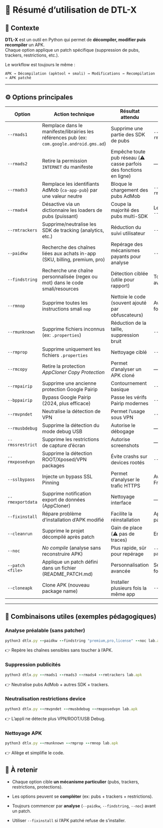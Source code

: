 # 📖 Résumé d’utilisation de DTL-X

## 🔎 Contexte

**DTL-X** est un outil en Python qui permet de **décompiler, modifier puis recompiler** un APK.  
Chaque option applique un patch spécifique (suppression de pubs, trackers, restrictions, etc.).  

Le workflow est toujours le même :

`
APK → Décompilation (apktool + smali) → Modifications → Recompilation → APK patché
`

---

## ⚙️ Options principales

| Option | Action technique | Résultat attendu | À combiner avec… |
|--------|-----------------|------------------|------------------|
| `--rmads1` | Remplace dans le manifeste/librairies les références pub (ex: `com.google.android.gms.ad`) | Supprime une partie des SDK de pubs | `--rmads3`, `--rmads4` |
| `--rmads2` | Retire la permission `INTERNET` du manifeste | Empêche toute pub réseau (⚠️ casse parfois des fonctions en ligne) | — |
| `--rmads3` | Remplace les identifiants AdMob (`ca-app-pub`) par une valeur neutre | Bloque le chargement des pubs AdMob | `--rmads1`, `--rmads4` |
| `--rmads4` | Désactive via un dictionnaire les loaders de pubs (puissant) | Coupe la majorité des pubs multi-SDK | Les trois autres `--rmads` |
| `--rmtrackers` | Supprime/neutralise les SDK de tracking (analytics, etc.) | Réduction du suivi utilisateur | `--rmads4` |
| `--paidkw` | Recherche des chaînes liées aux achats in-app (SKU, billing, premium, pro) | Repérage des mécanismes payants pour analyse | `--findstring` |
| `--findstring` | Recherche une chaîne personnalisée (regex ou mot) dans le code smali/resources | Détection ciblée (utile pour rapport) | Toujours utile avant patch |
| `--rmnop` | Supprime toutes les instructions smali `nop` | Nettoie le code (souvent ajouté par obfuscateurs) | Avec patchs forts |
| `--rmunknown` | Supprime fichiers inconnus (ex: `.properties`) | Réduction de la taille, suppression bruit | `--rmprop` |
| `--rmprop` | Supprime uniquement les fichiers `.properties` | Nettoyage ciblé | `--rmunknown` |
| `--rmcopy` | Retire la protection *AppCloner Copy Protection* | Permet d’analyser un APK cloné | — |
| `--rmpairip` | Supprime une ancienne protection Google Pairip | Contournement basique | `--bppairip` |
| `--bppairip` | Bypass Google Pairip (2024, plus efficace) | Passe les vérifs Pairip modernes | `--fixinstall` |
| `--rmvpndet` | Neutralise la détection de VPN | Permet l’usage sous VPN | `--rmxposedvpn` |
| `--rmusbdebug` | Supprime la détection du mode debug USB | Autorise le débogage | — |
| `--rmssrestrict` | Supprime les restrictions de capture d’écran | Autorise screenshots | — |
| `--rmxposedvpn` | Supprime la détection ROOT/Xposed/VPN packages | Évite crashs sur devices rootés | `--rmvpndet` |
| `--sslbypass` | Injecte un bypass SSL Pinning | Permet d’analyser le trafic HTTPS | Avec Frida/mitmproxy |
| `--rmexportdata` | Supprime notification export de données (AppCloner) | Nettoyage interface | — |
| `--fixinstall` | Répare problème d’installation d’APK modifié | Facilite la réinstallation | Après tout patch |
| `--cleanrun` | Supprime le projet décompilé après patch | Gain de place (⚠️ pas de traces) | En fin de run |
| `--noc` | *No compile* (analyse sans reconstruire APK) | Plus rapide, sûr pour repérage | `--findstring`, `--paidkw` |
| `--patch <file>` | Applique un patch défini dans un fichier (README_PATCH.md) | Personnalisation avancée | Selon patch fourni |
| `--cloneapk` | Clone APK (nouveau package name) | Installer plusieurs fois la même app | `--changepkgname` |

---

## 🔗 Combinaisons utiles (exemples pédagogiques)

### Analyse préalable (sans patcher)

```ruby
python3 dtlx.py --paidkw --findstring "premium,pro,license" --noc lab.apk
```

👉 Repère les chaînes sensibles sans toucher à l’APK.
 
### Suppression publicités

```ruby
python3 dtlx.py --rmads1 --rmads3 --rmads4 --rmtrackers lab.apk
```

👉 Neutralise pubs AdMob + autres SDK + trackers.
 
### Neutralisation restrictions device

```ruby
python3 dtlx.py --rmvpndet --rmusbdebug --rmxposedvpn lab.apk
```

👉 L’appli ne détecte plus VPN/ROOT/USB Debug.
 
### Nettoyage APK

```ruby
python3 dtlx.py --rmunknown --rmprop --rmnop lab.apk
```

👉 Allège et simplifie le code.
  
## 📝 À retenir
 
 
- Chaque option cible **un mécanisme particulier** (pubs, trackers, restrictions, protections).
 
- Les options peuvent se **compléter** (ex: pubs + trackers + restrictions).
 
- Toujours commencer par **analyse** (`--paidkw`, `--findstring`, `--noc`) avant un patch.
 
- Utiliser `--fixinstall` si l’APK patché refuse de s’installer.
 
